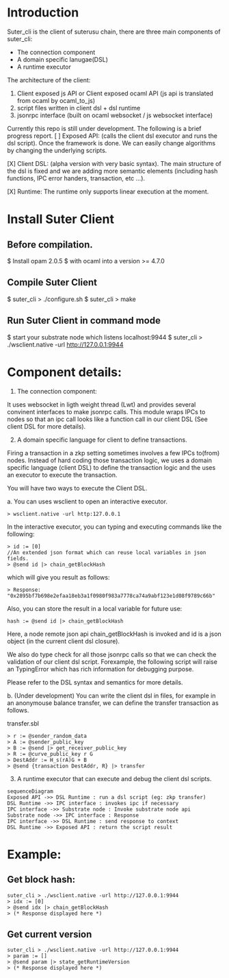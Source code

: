 # Introduction

Suter_cli is the client of suterusu chain, there are three main components of
suter_cli:
- The connection component
- A domain specific lanugae(DSL)
- A runtime executor


The architecture of the client:

1. Client exposed js API or Client exposed ocaml API (js api is translated from ocaml by ocaml_to_js)
2. script files written in client dsl + dsl runtime
3. jsonrpc interface (built on ocaml websocket / js websocket interface)

Currently this repo is still under development. The following is a brief progress report.
[  ] Exposed API: (calls the client dsl executor and runs the dsl script).
Once the framework is done. We can easily change algorithms by changing the underlying scripts.

[X] Client DSL: (alpha version with very basic syntax).
The main structure of the dsl is fixed and we are adding more semantic elements (including hash functions, IPC error handers, transaction, etc ...).

[X] Runtime:
The runtime only supports linear execution at the moment.

# Install Suter Client
## Before compilation. 
$ Install opam 2.0.5
$ with ocaml into a version >= 4.7.0
## Compile Suter Client
$ suter_cli > ./configure.sh
$ suter_cli > make
## Run Suter Client in command mode
$ start your substrate node which listens localhost:9944
$ suter_cli > ./wsclient.native -url http://127.0.0.1:9944

# Component details:

1. The connection component:

It uses websocket in ligth weight thread (Lwt) and provides several convinent interfaces to make jsonrpc calls. This module wraps IPCs to nodes so that an ipc call looks like a function call in our client DSL (See client DSL for more details). 

2. A domain specific language for client to define transactions.

Firing a transaction in a zkp setting sometimes involves a few IPCs to(from) nodes. Instead of hard coding those transaction logic, we uses a domain specific language (client DSL) to define the transaction logic and the uses an executor to execute the transaction.

You will have two ways to execute the Client DSL.

a. You can uses wsclient to open an interactive executor.

```
> wsclient.native -url http:127.0.0.1  
```

In the interactive executor, you can typing and executing commands like the following:

```
> id := [0]
//An extended json format which can reuse local variables in json fields.
> @send id |> chain_getBlockHash
```

which will give you result as follows:

```
> Response: "0x2895bf7b698e2efaa18eb3a1f0980f983a7778ca74a9abf123e1d08f9789c66b"
```

Also, you can store the result in a local variable for future use:

```
hash := @send id |> chain_getBlockHash
```

Here, a node remote json api chain_getBlockHash is invoked and id is a json object (in the current client dsl closure).

We also do type check for all those jsonrpc calls so that we can check the validation of our client dsl script. Forexample, the following script will raise an TypingError which has rich information for debugging purpose.

Please refer to the DSL syntax and semantics for more details.

b. (Under development) You can write the client dsl in files, for example in an anonymouse balance transfer, we can define the transfer transaction as follows.

transfer.sbl

```
> r := @sender_random_data
> A := @sender_public_key
> B := @send |> get_receiver_public_key
> R := @curve_public_key r G
> DestAddr := H_s(rA)G + B
> @send {transaction DestAddr, R} |> transfer
```

3. A runtime executor that can execute and debug the client dsl scripts. 

```mermaid
sequenceDiagram
Exposed API ->> DSL Runtime : run a dsl script (eg: zkp transfer)
DSL Runtime ->> IPC interface : invokes ipc if necessary
IPC interface ->> Substrate node : Invoke substrate node api
Substrate node ->> IPC interface : Response
IPC interface ->> DSL Runtime : send response to context
DSL Runtime ->> Exposed API : return the script result
```

# Example:
## Get block hash:

```
suter_cli > ./wsclient.native -url http://127.0.0.1:9944 
> idx := [0]
> @send idx |> chain_getBlockHash
> (* Response displayed here *)
```

## Get current version
```
suter_cli > ./wsclient.native -url http://127.0.0.1:9944 
> param := []
> @send param |> state_getRuntimeVersion
> (* Response displayed here *)
```
